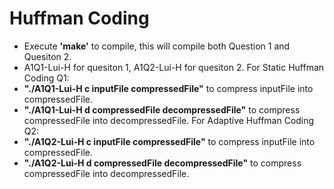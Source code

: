 # Huffman Coding

* Execute **'make'** to compile, this will compile both Question 1 and Quesiton 2.
* A1Q1-Lui-H for quesiton 1, A1Q2-Lui-H for quesiton 2.
For Static Huffman Coding Q1:
* **"./A1Q1-Lui-H c inputFile compressedFile"** to compress inputFile into compressedFile.
* **"./A1Q1-Lui-H d compressedFile decompressedFile"** to compress compressedFile into decompressedFile.
For Adaptive Huffman Coding Q2:
* **"./A1Q2-Lui-H c inputFile compressedFile"** to compress inputFile into compressedFile.
* **"./A1Q2-Lui-H d compressedFile decompressedFile"** to compress compressedFile into decompressedFile.

